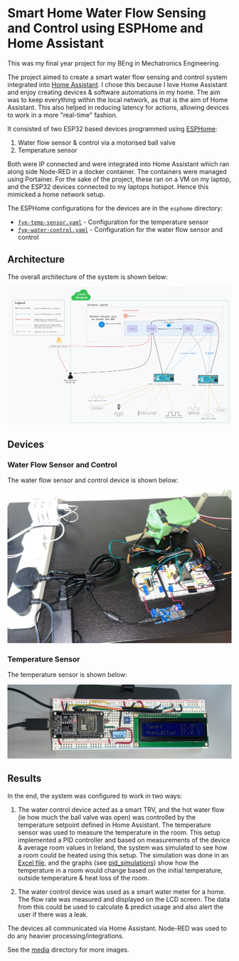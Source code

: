 # Smart Home Water Flow Sensing and Control using ESPHome and Home Assistant

This was my final year project for my BEng in Mechatronics Engineering.

The project aimed to create a smart water flow sensing and control system integrated into [Home Assistant](https://www.home-assistant.io/). I chose this because I love Home Assistant and enjoy creating devices & software automations in my home. The aim was to keep everything within the local network, as that is the aim of Home Assistant. This also helped in reducing latency for actions, allowing devices to work in a more "real-time" fashion.

It consisted of two ESP32 based devices programmed using [ESPHome](https://esphome.io/):

1. Water flow sensor & control via a motorised ball valve
2. Temperature sensor

Both were IP connected and were integrated into Home Assistant which ran along side Node-RED in a docker container. The containers were managed using Portainer. For the sake of the project, these ran on a VM on my laptop, and the ESP32 devices connected to my laptops hotspot. Hence this mimicked a home network setup.

The ESPHome configurations for the devices are in the `esphome` directory:

- [`fyp-temp-sensor.yaml`](esphome/fyp-temp-sensor.yaml) - Configuration for the temperature sensor
- [`fyp-water-control.yaml`](esphome/fyp-water-control.yaml) - Configuration for the water flow sensor and control

## Architecture

The overall architecture of the system is shown below:

![Architecture](./media/architecture.png)

## Devices

### Water Flow Sensor and Control

The water flow sensor and control device is shown below:

![Water Flow Sensor and Control](./water_control_device.JPEG)

### Temperature Sensor

The temperature sensor is shown below:

![Temperature Sensor](./temp_sensor_device.jpg)

## Results

In the end, the system was configured to work in two ways:

1. The water control device acted as a smart TRV, and the hot water flow (ie how much the ball valve was open) was controlled by the temperature setpoint defined in Home Assistant. The temperature sensor was used to measure the temperature in the room. This setup implemented a PID controller and based on measurements of the device & average room values in Ireland, the system was simulated to see how a room could be heated using this setup. The simulation was done in an [Excel file](https://docs.google.com/spreadsheets/d/1R-e4HWdBuG948Ufl9aNrg3_9wH5RYTUA/edit?usp=sharing&ouid=111026779034388612254&rtpof=true&sd=true), and the graphs (see [pid_simulations](./pid_simulations)) show how the temperature in a room would change based on the initial temperature, outside temperature & heat loss of the room.

2. The water control device was used as a smart water meter for a home. The flow rate was measured and displayed on the LCD screen. The data from this could be used to calculate & predict usage and also alert the user if there was a leak.

The devices all communicated via Home Assistant. Node-RED was used to do any heavier processing/integrations.

See the [media](./media) directory for more images.

